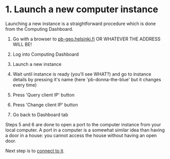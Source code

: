 # 1. Launch a new computer instance

Launching a new instance is a straightforward procedure which is done from the Computing Dashboard. 

 1. Go with a browser to [pb-geo.helsinki.fi](pb-geo.helsinki.fi) OR WHATEVER THE ADDRESS WILL BE!
 
 2. Log into Computing Dashboard
 
 3. Launch a new instance
 
 4. Wait until instance is ready (you'll see WHAT?) and 
 go to instance details by pressing it's name 
 (here 'pb-donna-the-blue' but it changes every time)
  
 5. Press 'Query client IP' button
 
 6. Press 'Change client IP' button
 
 7. Go back to Dashboard tab
  
Steps 5 and 6 are done to open a port to the computer instance from your local computer. A port in a computer is a somewhat similar idea than 
having a door in a house: you cannot access the house without having an open door.
 
Next step is to [connect to it](connect-to-instance.md).